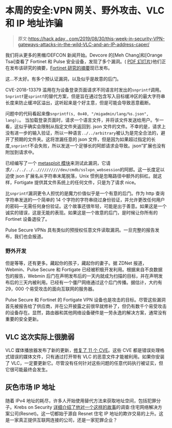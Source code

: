 # 本周的安全:VPN 网关、野外攻击、VLC 和 IP 地址诈骗

> 原文:[https://hack aday . com/2019/08/30/this-week-in-security-VPN-gateways-attacks-in-the-wild-VLC-and-an-IP-address-caper/](https://hackaday.com/2019/08/30/this-week-in-security-vpn-gateways-attacks-in-the-wild-vlc-and-an-ip-address-caper/)

我们将从更多的黑帽/DEFCON 新闻开始。Devcore 的[Meh Chang]和[Orange Tsai]查看了 Fortinet 和 Pulse 安全设备，发现了多个漏洞。( [PDF 幻灯片](https://i.blackhat.com/USA-19/Wednesday/us-19-Tsai-Infiltrating-Corporate-Intranet-Like-NSA.pdf))他们正在发布该研究的摘要，[Fortinet 研究的摘要](https://devco.re/blog/2019/08/09/attacking-ssl-vpn-part-2-breaking-the-Fortigate-ssl-vpn/)现已发布。

这…不太好。有多个预认证漏洞，以及似乎是故意的后门。

CVE-2018-13379 滥用在为设备登录页面请求不同语言时发出的`snprintf`调用。`Snprintf`是`sprintf`的替代方案，但是旨在通过包含写入目标缓冲区的最大字符串长度来防止缓冲区溢出，这听起来是个好主意，但是可能会导致恶意截断。

问题中的代码看起来像`snprintf(s, 0x40, "/migadmin/lang/%s.json", lang);`。
当加载登录页面时，请求一个语言文件，并将该文件发送给用户。乍一看，这似乎确实会限制从指定文件夹返回到. json 文件的文件。不幸的是，请求上没有进一步的输入验证，所以一种语言`../../arbitrary`被认为是完全合法的，避开了预期的文件夹。这将泄漏任意的 json 文件，但是因为如果超过指定的长度,`snprintf`不会失败，所以发送一个足够长的阿郎请求会导致。json”扩展也没有附加到请求中。

已经编写了一个 [metasploit 模块](https://packetstormsecurity.com/files/154146/FortiOS-5.6.7-6.0.4-Credential-Disclosure.html)来测试此漏洞，它请求`/../../../..//////////dev/cmdb/sslvpn_websession`的阿郎。这一长度足以迫使 json 扩展名从字符串末尾脱落，Unix 惯例是忽略路径中额外的斜杠。就这样，Fortigate 提供其文件系统上的任何文件，只是为了请求 nice。

比`snprintf`漏洞更令人担忧的是魔力价值似乎是一个有意的后门。作为 http 查询字符串发送的一个简单的 14 个字符的字符串绕过身份验证，并允许更改任何用户的密码—无需任何身份验证。这个故事还很年轻，可能是出于善意。如果这是一个诚实的错误，这是无能的表现。如果这是一个故意的后门，是时候让你所有的 Fortinet 设备退役了。

Pulse Secure VPNs 具有类似的预授权任意文件读取漏洞。一旦完整的报告发布，我们也会报道。

### 野外开发

但是等等，还有更多。藏起你的孩子，藏起你的妻子。据 ZDNet 报道，Webmin、Pulse Secure 和 Fortigate 已经被积极开发利用。根据来自不良数据包的报告，Webmin 后门在声明发布后的一天内就成为扫描的目标，并在声明发布后的三天内被利用。已经有一个僵尸网络通过这个后门传播。据估计，大约有 29，000 个易受攻击的面向互联网的服务器。

Pulse Secure 和 Fortinet 的 Fortigate VPN 设备也是攻击的目标。尽管这些漏洞首先被报告给了供应商，并在公开披露之前很早就修补了，但仍有数千个易受攻击的设备存在。显然，路由器和其他网络设备硬件是一劳永逸的解决方案，通常没有重要的安全更新。

## VLC 这次实际上很脆弱

VLC 媒体播放器发布了新的更新，[修复了 11 个 CVE](https://www.videolan.org/security/sb-vlc308.html)。这些 CVE 都是错误处理格式错误的媒体文件，只有通过打开带有 VLC 的恶意文件才能被利用。如果你安装了 VLC，一定要更新它。尽管没有任何针对这些问题的任意代码执行被证实，但它很可能最终会发生。

## 灰色市场 IP 地址

随着 IPv4 地址的耗尽，许多人开始使用替代方法来获取地址空间，包括犯罪分子。Krebs on Security [详细介绍了他对一个这样的故事](https://krebsonsecurity.com/2019/08/the-rise-of-bulletproof-residential-networks/)的调查:住宅网络解决方案公司(Resnet)。这一切都始于源自 Resnet 住宅 IP 地址的欺诈交易的上升。这是一家真正提供互联网连接的公司，还是一家犯罪企业？